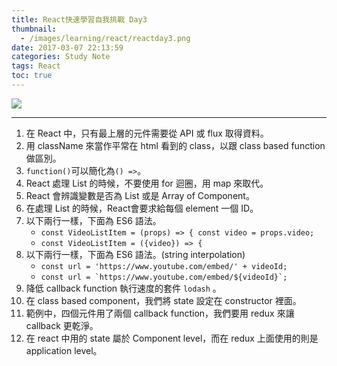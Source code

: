 ```yaml
---
title: React快速學習自我挑戰 Day3
thumbnail:
  - /images/learning/react/reactday3.png
date: 2017-03-07 22:13:59
categories: Study Note
tags: React
toc: true
---
```

<img src="/images/learning/react/reactday3.png">

***
1. 在 React 中，只有最上層的元件需要從 API 或 flux 取得資料。
2. 用 className 來當作平常在 html 看到的 class，以跟 class based function 做區別。
3. `function()`可以簡化為`() =>`。
4. React 處理 List 的時候，不要使用 for 迴圈，用 map 來取代。
5. React 會辨識變數是否為 List 或是 Array of Component。
6. 在處理 List 的時候，React會要求給每個 element 一個 ID。
7. 以下兩行一樣，下面為 ES6 語法。
    - `const VideoListItem = (props) => { const video = props.video;`
    - `const VideoListItem = ({video}) => {`
8. 以下兩行一樣，下面為 ES6 語法。(string interpolation)
    - `const url = 'https://www.youtube.com/embed/' + videoId;`
    - ```const url = `https://www.youtube.com/embed/${videoId}`;```
9. 降低 callback function 執行速度的套件 `lodash` 。
10. 在 class based component，我們將 state 設定在 constructor 裡面。
11. 範例中，四個元件用了兩個 callback function，我們要用 redux 來讓 callback 更乾淨。
12. 在 react 中用的 state 屬於 Component level，而在 redux 上面使用的則是 application level。
